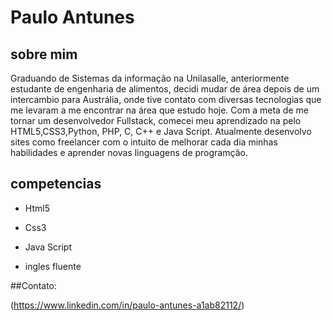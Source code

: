 # Paulo Antunes
## sobre mim

Graduando de Sistemas da informação na Unilasalle, anteriormente estudante de engenharia de alimentos, decidi mudar de área depois de um intercambio para Austrália, onde tive contato com diversas tecnologias que me levaram a me encontrar na área que estudo hoje.
Com a meta de me tornar um desenvolvedor Fullstack, comecei meu aprendizado na pelo HTML5,CSS3,Python, PHP, C, C++  e Java Script. Atualmente desenvolvo sites como freelancer com o intuito de melhorar cada dia minhas habilidades e aprender novas linguagens de programção.

## competencias

* Html5

* Css3

* Java Script

* ingles fluente

##Contato:

(https://www.linkedin.com/in/paulo-antunes-a1ab82112/)
